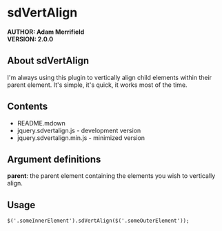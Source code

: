# sdVertAlign #
**AUTHOR:	Adam Merrifield**   
**VERSION: 2.0.0**   

## About sdVertAlign ##

I'm always using this plugin to vertically align child elements within their parent element. It's simple, it's quick, it works most of the time.

## Contents ##

* README.mdown
* jquery.sdvertalign.js - development version
* jquery.sdvertalign.min.js - minimized version

## Argument definitions ##

**parent**: the parent element containing the elements you wish to vertically align.

## Usage ##

	$('.someInnerElement').sdVertAlign($('.someOuterElement'));